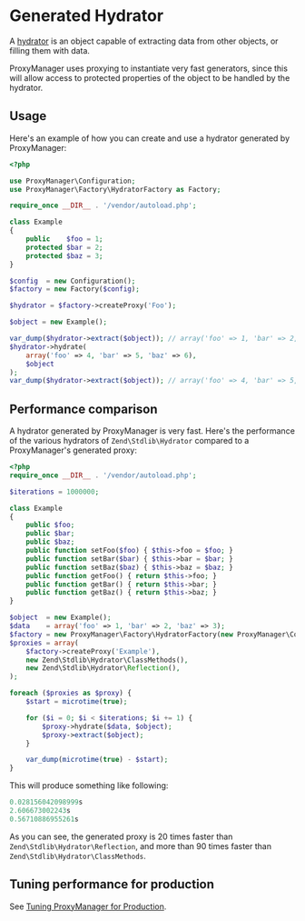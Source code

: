 # Generated Hydrator

A [hydrator](http://framework.zend.com/manual/2.1/en/modules/zend.stdlib.hydrator.html) is an object capable of
extracting data from other objects, or filling them with data.

ProxyManager uses proxying to instantiate very fast generators, since this will allow access to protected properties
of the object to be handled by the hydrator.

## Usage

Here's an example of how you can create and use a hydrator generated by ProxyManager:

```php
<?php

use ProxyManager\Configuration;
use ProxyManager\Factory\HydratorFactory as Factory;

require_once __DIR__ . '/vendor/autoload.php';

class Example
{
    public    $foo = 1;
    protected $bar = 2;
    protected $baz = 3;
}

$config  = new Configuration();
$factory = new Factory($config);

$hydrator = $factory->createProxy('Foo');

$object = new Example();

var_dump($hydrator->extract($object)); // array('foo' => 1, 'bar' => 2, 'baz' => 3)
$hydrator->hydrate(
    array('foo' => 4, 'bar' => 5, 'baz' => 6),
    $object
);
var_dump($hydrator->extract($object)); // array('foo' => 4, 'bar' => 5, 'baz' => 6)
```

## Performance comparison

A hydrator generated by ProxyManager is very fast.
Here's the performance of the various hydrators of `Zend\Stdlib\Hydrator` compared to a ProxyManager's generated proxy:

```php
<?php
require_once __DIR__ . '/vendor/autoload.php';

$iterations = 1000000;

class Example
{
    public $foo;
    public $bar;
    public $baz;
    public function setFoo($foo) { $this->foo = $foo; }
    public function setBar($bar) { $this->bar = $bar; }
    public function setBaz($baz) { $this->baz = $baz; }
    public function getFoo() { return $this->foo; }
    public function getBar() { return $this->bar; }
    public function getBaz() { return $this->baz; }
}

$object  = new Example();
$data    = array('foo' => 1, 'bar' => 2, 'baz' => 3);
$factory = new ProxyManager\Factory\HydratorFactory(new ProxyManager\Configuration());
$proxies = array(
    $factory->createProxy('Example'),
    new Zend\Stdlib\Hydrator\ClassMethods(),
    new Zend\Stdlib\Hydrator\Reflection(),
);

foreach ($proxies as $proxy) {
    $start = microtime(true);

    for ($i = 0; $i < $iterations; $i += 1) {
        $proxy->hydrate($data, $object);
        $proxy->extract($object);
    }

    var_dump(microtime(true) - $start);
}
```

This will produce something like following:

```php
0.028156042098999s
2.606673002243s
0.56710886955261s
```

As you can see, the generated proxy is 20 times faster than `Zend\Stdlib\Hydrator\Reflection`, and
more than 90 times faster than `Zend\Stdlib\Hydrator\ClassMethods`.

## Tuning performance for production

See [Tuning ProxyManager for Production](https://github.com/Ocramius/ProxyManager/blob/master/docs/tuning-for-production.md).